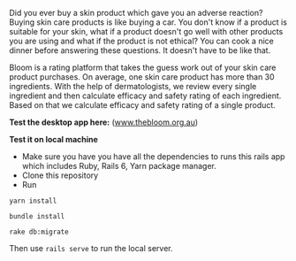 Did you ever buy a skin product which gave you an adverse reaction? Buying skin care products is like buying a car. You don't know if a product is suitable for your skin, what if a product doesn't go well with other products you are using and what if the product is not ethical? You can cook a nice dinner before answering these questions. It doesn't have to be like that.

Bloom is a rating platform that takes the guess work out of your skin care product purchases. On average, one skin care product has more than 30 ingredients. With the help of dermatologists, we review every single ingredient and then calculate efficacy and safety rating of each ingredient. Based on that we calculate efficacy and safety rating of a single product.

**Test the desktop app here:**
(www.thebloom.org.au)




**Test it on local machine**

 - Make sure you have you have all the dependencies to runs this rails app which includes Ruby, Rails 6, Yarn package manager.
 - Clone this repository
 - Run

 `yarn install`

 `bundle install`

 `rake db:migrate`


Then use `rails serve` to run the local server.
